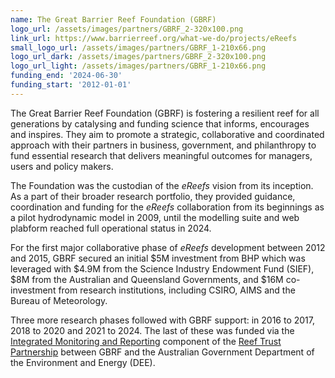 ```yaml
---
name: The Great Barrier Reef Foundation (GBRF)
logo_url: /assets/images/partners/GBRF_2-320x100.png
link_url: https://www.barrierreef.org/what-we-do/projects/eReefs
small_logo_url: /assets/images/partners/GBRF_1-210x66.png
logo_url_dark: /assets/images/partners/GBRF_2-320x100.png
logo_url_light: /assets/images/partners/GBRF_1-210x66.png
funding_end: '2024-06-30'
funding_start: '2012-01-01'
---
```

The Great Barrier Reef Foundation (GBRF) is fostering a resilient reef for all generations by catalysing and funding science that informs, encourages and inspires. They aim to promote a strategic, collaborative and coordinated approach with their partners in business, government, and philanthropy to fund essential research that delivers meaningful outcomes for managers, users and policy makers.

The Foundation was the custodian of the *eReefs* vision from its inception.  As a part of their broader research portfolio, they provided guidance, coordination and funding for the *eReefs* collaboration from its beginnings as a pilot hydrodynamic model in 2009, until the modelling suite and web plabform reached full operational status in 2024.

For the first major collaborative phase of *eReefs* development between 2012 and 2015, GBRF secured an initial $5M investment from BHP which was leveraged with $4.9M from the Science Industry Endowment Fund (SIEF), $8M from the Australian and Queensland Governments, and $16M co-investment from research institutions, including CSIRO, AIMS and the Bureau of Meteorology.

Three more research phases followed with GBRF support: in 2016 to 2017, 2018 to 2020 and 2021 to 2024. The last of these was funded via the [Integrated Monitoring and Reporting](https://www.barrierreef.org/what-we-do/reef-trust-partnership/integrated-monitoring-and-reporting) component of the [Reef Trust Partnership](https://barrierreef.org/what-we-do/reef-trust-partnership) between GBRF and the Australian Government Department of the Environment and Energy (DEE).
